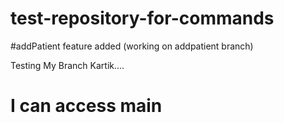 # test-repository-for-commands

#addPatient feature added (working on addpatient branch)


Testing My Branch Kartik....


# I can access main
